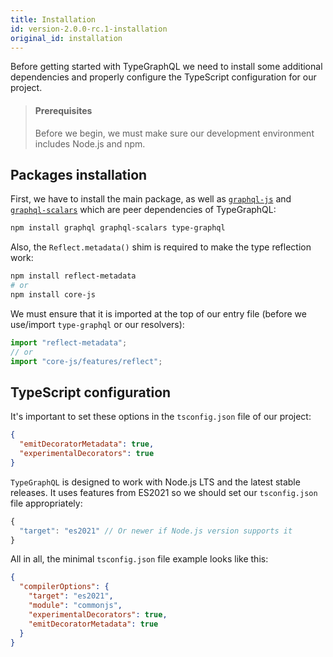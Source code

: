 ```yaml
---
title: Installation
id: version-2.0.0-rc.1-installation
original_id: installation
---
```


Before getting started with TypeGraphQL we need to install some additional dependencies and properly configure the TypeScript configuration for our project.

> #### Prerequisites
>
> Before we begin, we must make sure our development environment includes Node.js and npm.

## Packages installation

First, we have to install the main package, as well as [`graphql-js`](https://github.com/graphql/graphql-js) and [`graphql-scalars`](https://github.com/urigo/graphql-scalars) which are peer dependencies of TypeGraphQL:

```sh
npm install graphql graphql-scalars type-graphql
```

Also, the `Reflect.metadata()` shim is required to make the type reflection work:

```sh
npm install reflect-metadata
# or
npm install core-js
```

We must ensure that it is imported at the top of our entry file (before we use/import `type-graphql` or our resolvers):

```ts
import "reflect-metadata";
// or
import "core-js/features/reflect";
```

## TypeScript configuration

It's important to set these options in the `tsconfig.json` file of our project:

```json
{
  "emitDecoratorMetadata": true,
  "experimentalDecorators": true
}
```

`TypeGraphQL` is designed to work with Node.js LTS and the latest stable releases. It uses features from ES2021 so we should set our `tsconfig.json` file appropriately:

```js
{
  "target": "es2021" // Or newer if Node.js version supports it
}
```

All in all, the minimal `tsconfig.json` file example looks like this:

```json
{
  "compilerOptions": {
    "target": "es2021",
    "module": "commonjs",
    "experimentalDecorators": true,
    "emitDecoratorMetadata": true
  }
}
```
